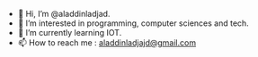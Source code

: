 - 👋 Hi, I’m @aladdinladjad.
- 👀 I’m interested in programming, computer sciences and tech.
- 🌱 I’m currently learning IOT.
- 📫 How to reach me : aladdinladjajd@gmail.com


